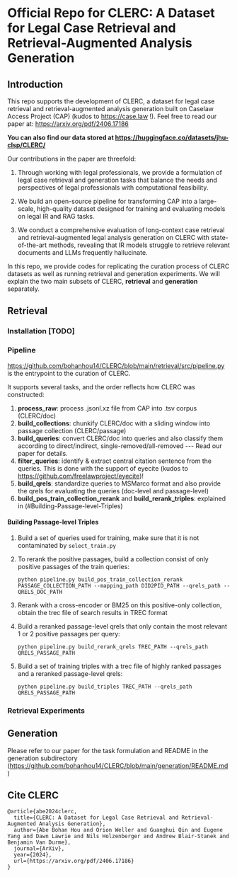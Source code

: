 # Official Repo for CLERC: A Dataset for Legal Case Retrieval and Retrieval-Augmented Analysis Generation

## Introduction
This repo supports the development of CLERC, a dataset for legal case retrieval and retrieval-augmented analysis generation built on Caselaw Access Project (CAP) (kudos to https://case.law !). Feel free to read our paper at: https://arxiv.org/pdf/2406.17186

**You can also find our data stored at https://huggingface.co/datasets/jhu-clsp/CLERC/**

Our contributions in the paper are threefold:
1. Through working with legal professionals, we provide a formulation of legal case retrieval and generation tasks that balance the needs and perspectives of legal professionals with computational feasibility.

2. We build an open-source pipeline for transforming CAP into a large-scale, high-quality dataset designed for training and evaluating models on legal IR and RAG tasks.

3. We conduct a comprehensive evaluation of long-context case retrieval and retrieval-augmented legal analysis generation on CLERC with state-of-the-art methods, revealing that IR models struggle to retrieve relevant documents and LLMs frequently hallucinate.

In this repo, we provide codes for replicating the curation process of CLERC datasets as well as running retrieval and generation experiments. We will explain the two main subsets of CLERC, **retrieval** and **generation** separately.

## Retrieval

### Installation [TODO]

### Pipeline
https://github.com/bohanhou14/CLERC/blob/main/retrieval/src/pipeline.py is the entrypoint to the curation of CLERC.

It supports several tasks, and the order reflects how CLERC was constructed:
1. **process_raw**: process .jsonl.xz file from CAP into .tsv corpus (CLERC/doc)
2. **build_collections**: chunkify CLERC/doc with a sliding window into passage collection (CLERC/passage)
3. **build_queries**: convert CLERC/doc into queries and also classify them according to direct/indirect, single-removed/all-removed --- Read our paper for details.
4. **filter_queries**: identify & extract central citation sentence from the queries. This is done with the support of eyecite (kudos to https://github.com/freelawproject/eyecite)!
5. **build_qrels**: standardize queries to MSMarco format and also provide the qrels for evaluating the queries (doc-level and passage-level)
6. **build_pos_train_collection_rerank** and **build_rerank_triples**: explained in (#Building-Passage-level-Triples) 

#### Building Passage-level Triples
1. Build a set of queries used for training, make sure that it is not contaminated by `select_train.py`
2. To rerank the positive passages, build a collection consist of only positive passages of the train queries:
   
   `python pipeline.py build_pos_train_collection_rerank PASSAGE_COLLECTION_PATH --mapping_path DID2PID_PATH --qrels_path --QRELS_DOC_PATH`
4. Rerank with a cross-encoder or BM25 on this positive-only collection, obtain the trec file of search results in TREC format
5. Build a reranked passage-level qrels that only contain the most relevant 1 or 2 positive passages per query:
   
   `python pipeline.py build_rerank_qrels TREC_PATH --qrels_path QRELS_PASSAGE_PATH`
7. Build a set of training triples with a trec file of highly ranked passages and a reranked passage-level qrels:
   
   `python pipeline.py build_triples TREC_PATH --qrels_path QRELS_PASSAGE_PATH`

### Retrieval Experiments

## Generation
Please refer to our paper for the task formulation and README in the generation subdirectory (https://github.com/bohanhou14/CLERC/blob/main/generation/README.md)
## Cite CLERC
```
@article{abe2024clerc,
  title={CLERC: A Dataset for Legal Case Retrieval and Retrieval-Augmented Analysis Generation},
  author={Abe Bohan Hou and Orion Weller and Guanghui Qin and Eugene Yang and Dawn Lawrie and Nils Holzenberger and Andrew Blair-Stanek and Benjamin Van Durme},
  journal={ArXiv},
  year={2024},
  url={https://arxiv.org/pdf/2406.17186}
}
```




